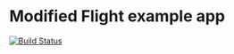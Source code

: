 # Modified Flight example app

[![Build Status](https://travis-ci.org/flightjs/example-app.png?branch=master)](http://travis-ci.org/flightjs/example-app)


